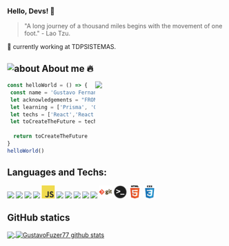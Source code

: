 ### Hello, Devs!  👋

> "A long journey of a thousand miles begins with the movement of one foot." - Lao Tzu.

🔭 currently working at TDPSISTEMAS.


## <img width="45" alt="about" src="https://raw.github.com/elizarov/elizarov/master/about.png"> About me 🔥


<img align="right" width="300" src="https://i2.wp.com/allhtaccess.info/wp-content/uploads/2018/03/programming.gif?fit=1281%2C716&ssl=1" />

```javascript
const helloWorld = () => {
 const name = 'Gustavo Fernando Fuzer'
 let acknowledgements = "FRONT-END && BACK-END"
 let learning = ['Prisma', 'GraphQl', 'Docker']
 let techs = ['React','React Native','Javascript','Typescript', 'NodeJS']
 let toCreateTheFuture = techs.push(learning)
 
  return toCreateTheFuture
}
helloWorld()
```

## **Languages and Techs:**  

<code><img height="30" src="https://img.shields.io/badge/React-20232A?style=for-the-badge&logo=react&logoColor=61DAFB"></code>
<code><img height="30" src="https://img.shields.io/badge/React_Native-20232A?style=for-the-badge&logo=react&logoColor=61DAFB"></code>
<code><img height="30" src="https://img.shields.io/badge/Redux-593D88?style=for-the-badge&logo=redux&logoColor=white"></code>
<code><img height="30" src="https://img.shields.io/badge/React_Router-CA4245?style=for-the-badge&logo=react-router&logoColor=white"></code>
<code><img height="30" src="https://raw.githubusercontent.com/github/explore/80688e429a7d4ef2fca1e82350fe8e3517d3494d/topics/javascript/javascript.png"></code>
<code><img height="30" src="https://img.shields.io/badge/styled--components-DB7093?style=for-the-badge&logo=styled-components&logoColor=white"></code>
<code><img height="30" src="https://img.shields.io/badge/Node.js-43853D?style=for-the-badge&logo=node.js&logoColor=white"></code>
<code><img height="30" src="https://img.shields.io/badge/Express.js-404D59?style=for-the-badge"></code>
<code><img height="30" src="https://img.shields.io/badge/Sass-CC6699?style=for-the-badge&logo=sass&logoColor=white"></code>
<code><img height="30" src="https://img.shields.io/badge/TypeScript-007ACC?style=for-the-badge&logo=typescript&logoColor=white"></code>
<code><img height="30" src="https://raw.githubusercontent.com/github/explore/80688e429a7d4ef2fca1e82350fe8e3517d3494d/topics/git/git.png"></code>
<code><img height="30" src="https://raw.githubusercontent.com/github/explore/80688e429a7d4ef2fca1e82350fe8e3517d3494d/topics/terminal/terminal.png"></code>
<code><img height="30" src="https://raw.githubusercontent.com/github/explore/80688e429a7d4ef2fca1e82350fe8e3517d3494d/topics/html/html.png"></code>
<code><img height="30" src="https://raw.githubusercontent.com/github/explore/80688e429a7d4ef2fca1e82350fe8e3517d3494d/topics/css/css.png"></code>


## **GitHub statics**

<a href="https://github.com/GustavoFuzer77">
  <img align="center" src="https://github-readme-stats.vercel.app/api/top-langs/?username=GustavoFuzer77&bg_color=30,e96443,904e95&title_color=fff&text_color=fff"/>
</a>

<a href="https://github.com/GustavoFuzer77">
 <img align="center" src="https://github-readme-stats.vercel.app/api?username=GustavoFuzer77&show_icons=true&bg_color=30,e96443,904e95&title_color=fff&text_color=fff&line_height=27" alt="GustavoFuzer77 github stats"/>
</a>

[instagram]: https://www.instagram.com/gustavo_fuzer/
<br>

